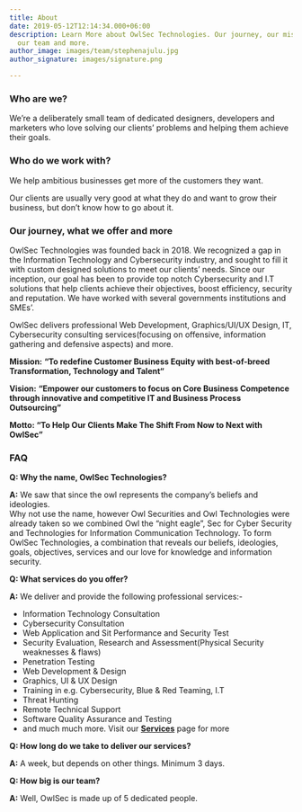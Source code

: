```yaml
---
title: About
date: 2019-05-12T12:14:34.000+06:00
description: Learn More about OwlSec Technologies. Our journey, our mission, our vision,
  our team and more.
author_image: images/team/stephenajulu.jpg
author_signature: images/signature.png

---
```

### Who are we?

We’re a deliberately small team of dedicated designers, developers and marketers who love solving our clients’ problems and helping them achieve their goals.

### Who do we work with?

We help ambitious businesses get more of the customers they want.

Our clients are usually very good at what they do and want to grow their business, but don’t know how to go about it.

### Our journey, what we offer and more

OwlSec Technologies was founded back in 2018. We recognized a gap in the Information Technology and Cybersecurity industry, and sought to fill it with custom designed solutions to meet our clients’ needs. Since our inception, our goal has been to provide top notch Cybersecurity and I.T solutions that help clients achieve their objectives, boost efficiency, security and reputation. We have worked with several governments institutions and SMEs’.

OwlSec delivers professional Web Development, Graphics/UI/UX Design, IT, Cybersecurity consulting services(focusing on offensive, information gathering and defensive aspects) and more.

**Mission:** **“To redefine Customer Business Equity with best-of-breed Transformation, Technology and Talent“**

**Vision:** **“Empower our customers to focus on Core Business Competence through innovative and competitive IT and Business Process Outsourcing”**

**Motto: “To Help Our Clients Make The Shift From Now to Next with OwlSec”**

### FAQ

**Q: Why the name, OwlSec Technologies?**

**A:** We saw that since the owl represents the company’s beliefs and ideologies.  
Why not use the name, however Owl Securities and Owl Technologies were already taken so we combined Owl the “night eagle”, Sec for Cyber Security and Technologies for Information Communication Technology. To form OwlSec Technologies, a combination that reveals our beliefs, ideologies, goals, objectives, services and our love for knowledge and information security.

**Q: What services do you offer?**

**A:** We deliver and provide the following professional services:-

* Information Technology Consultation
* Cybersecurity Consultation
* Web Application and Sit Performance and Security Test
* Security Evaluation, Research and Assessment(Physical Security weaknesses & flaws)
* Penetration Testing
* Web Development & Design
* Graphics, UI & UX Design
* Training in e.g. Cybersecurity, Blue & Red Teaming, I.T
* Threat Hunting
* Remote Technical Support
* Software Quality Assurance and Testing
* and much much more. Visit our [**Services**](https://owlsectechnologies.co.ke/about/) page for more

**Q: How long do we take to deliver our services?**

**A:** A week, but depends on other things. Minimum 3 days.

**Q: How big is our team?**

**A:** Well, OwlSec is made up of 5 dedicated people.